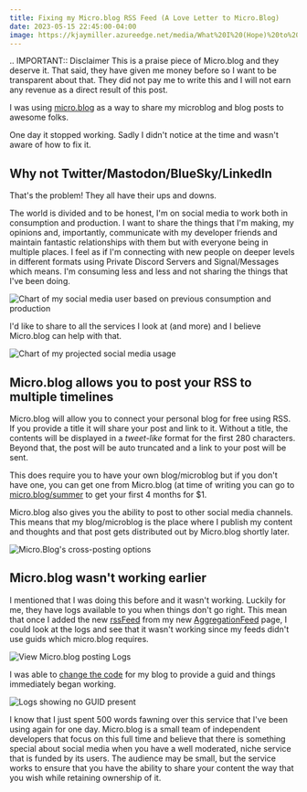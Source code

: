 ```yaml
---
title: Fixing my Micro.blog RSS Feed (A Love Letter to Micro.Blog)
date: 2023-05-15 22:45:00-04:00
image: https://kjaymiller.azureedge.net/media/What%20I%20(Hope)%20to%20Be%20Doing.png
---
```


.. IMPORTANT:: Disclaimer
    This is a praise piece of Micro.blog and they deserve it. That said, they have given me money before so I want to be transparent about that. They did not pay me to write this and I will not earn any revenue as a direct result of this post.

I was using [micro.blog](https://microblog.kjaymiller) as a way to share my microblog and blog posts to awesome folks.

One day it stopped working. Sadly I didn't notice at the time and wasn't aware of how to fix it.

## Why not Twitter/Mastodon/BlueSky/LinkedIn

That's the problem! They all have their ups and downs.

The world is divided and to be honest, I'm on social media to work both in consumption and production. I want to share the things that I'm making, my opinions and, importantly, communicate with my developer friends and maintain fantastic relationships with them but with everyone being in multiple places. I feel as if I'm connecting with new people on deeper levels in different formats using Private Discord Servers and Signal/Messages which means. I'm consuming less and less and not sharing the things that I've been doing.

![Chart of my social media user based on previous consumption and production ](https://kjaymiller.azureedge.net/media/What%20I%20Was%20Doing%3F.png)

I'd like to share to all the services I look at (and more) and I believe Micro.blog can help with that.

![Chart of my projected social media usage](https://kjaymiller.azureedge.net/media/What%20I%20(Hope)%20to%20Be%20Doing.png)

## Micro.blog allows you to post your RSS to multiple timelines

Micro.blog will allow you to connect your personal blog for free using RSS. If you provide a title it will share your post and link to it. Without a title, the contents will be displayed in a _tweet-like_ format for the first 280 characters. Beyond that, the post will be auto truncated and a link to your post will be sent.

This does require you to have your own blog/microblog but if you don't have one, you can get one from Micro.blog (at time of writing you can go to [micro.blog/summer](https://micro.blog/summer) to get your first 4 months for $1.

Micro.blog also gives you the ability to post to other social media channels. This means that my blog/microblog is the place where I publish my content and thoughts and that post gets distributed out by Micro.blog shortly later.

![Micro.Blog's cross-posting options](https://kjaymiller.azureedge.net/media/micro_dot_blog_crossposts.png)

## Micro.blog wasn't working earlier

I mentioned that I was doing this before and it wasn't working. Luckily for me, they have logs available to you when things don't go right. This mean that once I added the new [rssFeed](https://kjaymiller.com/allposts.rss) from my new [AggregationFeed](https://github.com/kjaymiller/render-engine-aggregators) page, I could look at the logs and see that it wasn't working since my feeds didn't use guids which micro.blog requires.

![View Micro.blog posting Logs](https://kjaymiller.azureedge.net/media/micro_dot_blog_view_logs.png)

I was able to [change the code](https://github.com/kjaymiller/render_engine/commit/8ed5f8938cf80e8c040e0345d8dbee20630124bc) for my blog to provide a guid and things immediately began working.

![Logs showing no GUID present](https://kjaymiller.azureedge.net/media/micro_dot_blog_no_guids.png)

I know that I just spent 500 words fawning over this service that I've been using again for one day. Micro.blog is a small team of independent developers that focus on this full time and believe that there is something special about social media when you have a well moderated, niche service that is funded by its users. The audience may be small, but the service works to ensure that you have the ability to share your content the way that you wish while retaining ownership of it.
